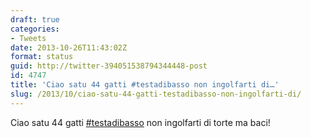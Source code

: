 ```yaml
---
draft: true
categories:
- Tweets
date: 2013-10-26T11:43:02Z
format: status
guid: http://twitter-394051538794344448-post
id: 4747
title: 'Ciao satu 44 gatti #testadibasso non ingolfarti di…'
slug: /2013/10/ciao-satu-44-gatti-testadibasso-non-ingolfarti-di/
---
```


Ciao satu 44 gatti [#testadibasso](http://twitter.com/search?q=%23testadibasso) non ingolfarti di torte ma baci!